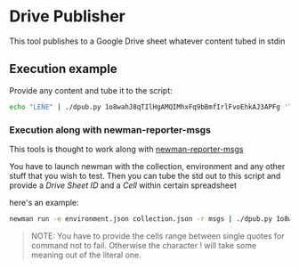 # Drive Publisher

This tool publishes to a Google Drive sheet whatever content tubed in stdin

## Execution example

Provide any content and tube it to the script:
```sh
echo "LEÑE" | ./dpub.py 1o8wahJ8qTIlHgAMQIMhxFq9bBmfIrlFvoEhkAJ3APFg 'TEST!A1'
```

### Execution along with newman-reporter-msgs

This tools is thought to work along with [newman-reporter-msgs](https://github.com/robertomier/newman-reporter-msgs)

You have to launch newman with the collection, environment and any other stuff that
you wish to test. Then you can tube the std out to this script and provide
a *Drive Sheet ID* and a *Cell* within certain spreadsheet

here's an example:
```sh
newman run -e environment.json collection.json -r msgs | ./dpub.py 1o8wahJ8qTIlHgAMQIMhxFq9bBmfIrlFvoEhkAJ3APFg 'TEST!A1'
```

> NOTE: You have to provide the cells range between single quotes for command not to fail.
> Otherwise the character ! will take some meaning out of the literal one.


